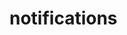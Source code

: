 # notifications

<!-- No SDK Installation -->
<!-- No SDK Example Usage -->
<!-- No SDK Available Operations -->


<!-- Start Dev Containers -->



<!-- End Dev Containers -->

<!-- Placeholder for Future Speakeasy SDK Sections -->


